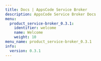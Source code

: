 ```yaml
---
title: Docs | AppsCode Service Broker
description: AppsCode Service Broker Docs
menu:
  product_service-broker_0.3.1:
    identifier: welcome
    name: Welcome
    weight: 10
menu_name: product_service-broker_0.3.1
info:
  version: 0.3.1
---
```


